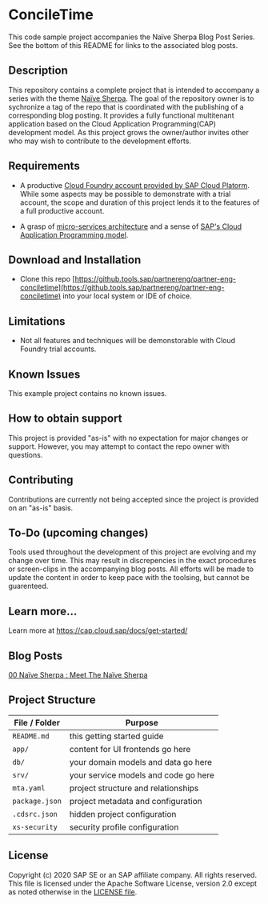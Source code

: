 # ConcileTime 

This code sample project accompanies the Naïve Sherpa Blog Post Series.  See the bottom of this README for links to the associated blog posts.

## Description

This repository contains a complete project that is intended to accompany a series with the theme [Naïve Sherpa](https://blogs.sap.com/2019/07/22/00-naive-sherpa-meet-the-naive-sherpa/).  The goal of the repository owner is to sychronize a tag of the repo that is coordinated with the publishing of a corresponding blog posting.  It provides a fully functional multitenant application based on the Cloud Application Programming(CAP) development model.   As this project grows the owner/author invites other who may wish to contribute to the development efforts.

## Requirements

 - A productive [Cloud Foundry account provided by SAP Cloud Platorm](https://help.sap.com/viewer/product/CP/).  While some aspects may be possible to demonstrate with a trial account, the scope and duration of this project lends it to the features of a full productive account.

 - A grasp of [micro-services architecture](https://12factor.net/) and a sense of [SAP's Cloud Application Programming model](https://cap.cloud.sap/docs/).

## Download and Installation

 - Clone this repo [https://github.tools.sap/partnereng/partner-eng-conciletime](https://github.tools.sap/partnereng/partner-eng-conciletime) into your local system or IDE of choice.
 
## Limitations

 - Not all features and techniques will be demonstorable with Cloud Foundry trial accounts.

## Known Issues

This example project contains no known issues.

## How to obtain support

This project is provided "as-is" with no expectation for major changes or support.  However, you may attempt to contact the repo owner with questions.

## Contributing

Contributions are currently not being accepted since the project is provided on an "as-is" basis.

## To-Do (upcoming changes)

Tools used throughout the development of this project are evolving and my change over time.  This may result in discrepencies in the exact procedures or screen-clips in the accompanying blog posts.  All efforts will be made to update the content in order to keep pace with the toolsing, but cannot be guarenteed.

## Learn more...

Learn more at https://cap.cloud.sap/docs/get-started/

## Blog Posts

[00 Naïve Sherpa : Meet The Naïve Sherpa](https://blogs.sap.com/2019/07/22/00-naive-sherpa-meet-the-naive-sherpa/)

## Project Structure

File / Folder | Purpose
---------|----------
`README.md` | this getting started guide
`app/` | content for UI frontends go here
`db/` | your domain models and data go here
`srv/` | your service models and code go here
`mta.yaml` | project structure and relationships
`package.json` | project metadata and configuration
`.cdsrc.json` | hidden project configuration
`xs-security` | security profile configuration

## License
 Copyright (c) 2020 SAP SE or an SAP affiliate company. All rights reserved. This file is licensed under the Apache Software License, version 2.0 except as noted otherwise in the [LICENSE file](LICENSE).

